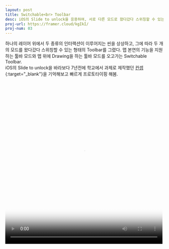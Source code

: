 ```yaml
---
layout: post
title: Switchable<br> Toolbar
desc: iOS의 Slide to unlock을 응용하여, 서로 다른 모드로 왔다갔다 스위칭할 수 있는 툴바
proj-url: https://framer.cloud/kgIkI/
proj-num: 03
---
```




하나의 레이어 위에서 두 종류의 인터랙션이 이루어지는 씬을 상상하고, 
그에 따라 두 개의 모드를 왔다갔다 스위칭할 수 있는 형태의 Toolbar를 그렸다.
맵 본연의 기능을 지원하는 툴바 모드와 맵 위에 Drawing을 하는 툴바 모드를 오고가는 Switchable Toolbar.  
iOS의 Slide to unlock을 바라보다 7년전에 학교에서 과제로 제작했던 [컨셉](https://youtu.be/WHAhTREt0Ug){:target="_blank"}을 기억해보고 빠르게 프로토타이핑 해봄.
  
<br>  
<video width="500" height="500" autoplay loop poster="http://sollmo.github.io/video/loading.png">
  <source src="http://sollmo.github.io/video/video_switchable_toolbar.mp4" type="video/mp4">
  Your browser does not support the video tag.
</video>